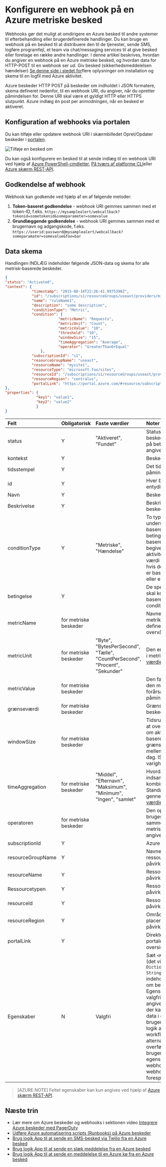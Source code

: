 <properties
    pageTitle="Konfigurere webhooks på Azure metriske beskeder | Microsoft Azure"
    description="Omdirigere Azure beskeder til andre ikke-Azure-systemer."
    authors="kamathashwin"
    manager="carolz"
    editor=""
    services="monitoring-and-diagnostics"
    documentationCenter="monitoring-and-diagnostics"/>

<tags
    ms.service="monitoring-and-diagnostics"
    ms.workload="na"
    ms.tgt_pltfrm="na"
    ms.devlang="na"
    ms.topic="article"
    ms.date="09/15/2016"
    ms.author="ashwink"/>

# <a name="configure-a-webhook-on-an-azure-metric-alert"></a>Konfigurere en webhook på en Azure metriske besked

Webhooks gør det muligt at omdirigere en Azure besked til andre systemer til efterbehandling eller brugerdefinerede handlinger. Du kan bruge en webhook på en besked til at distribuere den til de tjenester, sende SMS, logføre programfejl, et team via chat/messaging services til at give besked eller foretage en række andre handlinger. I denne artikel beskrives, hvordan du angiver en webhook på en Azure metriske besked, og hvordan data for HTTP-POST til en webhook ser ud. Giv besked (sikkerhedsmeddelelsen hændelser) [Se denne side i stedet for](./insights-auditlog-to-webhook-email.md)flere oplysninger om installation og skema til en logfil med Azure aktivitet.

Azure beskeder HTTP POST på beskeder om indholdet i JSON formatere, skema defineret nedenfor, til en webhook URI, du angiver, når du opretter påmindelsen for. Denne URI skal være et gyldigt HTTP eller HTTPS slutpunkt. Azure indlæg én post per anmodningen, når en besked er aktiveret.

## <a name="configuring-webhooks-via-the-portal"></a>Konfiguration af webhooks via portalen

Du kan tilføje eller opdatere webhook URI i skærmbilledet Opret/Opdater beskeder i [portalen](https://portal.azure.com/).

![Tilføje en besked om](./media/insights-webhooks-alerts/Alertwebhook.png)

Du kan også konfigurere en besked til at sende indlæg til en webhook URI ved hjælp af [Azure PowerShell-cmdletter](./insights-powershell-samples.md#create-alert-rules), [På tværs af platforme CLI](./insights-cli-samples.md#work-with-alerts)eller [Azure skærm REST-API](https://msdn.microsoft.com/library/azure/dn933805.aspx).

## <a name="authenticating-the-webhook"></a>Godkendelse af webhook

Webhook kan godkende ved hjælp af en af følgende metoder:

1. **Token-baseret godkendelse** - webhook URI gemmes sammen med et token-ID, f.eks. `https://mysamplealert/webcallback?tokenid=sometokenid&someparameter=somevalue`
2.  **Grundlæggende godkendelse** - webhook URI gemmes sammen med et brugernavn og adgangskode, f.eks. `https://userid:password@mysamplealert/webcallback?someparamater=somevalue&foo=bar`

## <a name="payload-schema"></a>Data skema

Handlingen INDLÆG indeholder følgende JSON-data og skema for alle metrisk-baserede beskeder.

```JSON
{
"status": "Activated",
"context": {
            "timestamp": "2015-08-14T22:26:41.9975398Z",
            "id": "/subscriptions/s1/resourceGroups/useast/providers/microsoft.insights/alertrules/ruleName1",
            "name": "ruleName1",
            "description": "some description",
            "conditionType": "Metric",
            "condition": {
                        "metricName": "Requests",
                        "metricUnit": "Count",
                        "metricValue": "10",
                        "threshold": "10",
                        "windowSize": "15",
                        "timeAggregation": "Average",
                        "operator": "GreaterThanOrEqual"
                },
            "subscriptionId": "s1",
            "resourceGroupName": "useast",                                
            "resourceName": "mysite1",
            "resourceType": "microsoft.foo/sites",
            "resourceId": "/subscriptions/s1/resourceGroups/useast/providers/microsoft.foo/sites/mysite1",
            "resourceRegion": "centralus",
            "portalLink": "https://portal.azure.com/#resource/subscriptions/s1/resourceGroups/useast/providers/microsoft.foo/sites/mysite1"
},
"properties": {
              "key1": "value1",
              "key2": "value2"
              }
}
```


| Felt | Obligatorisk | Faste værdier | Noter |
| :-------------| :-------------   | :-------------   | :-------------   |
|status|Y|"Aktiveret", "Fundet"|Status for den vigtige besked, der er baseret på betingelserne, du har angivet.|
|kontekst| Y | | Beskeder om kontekst.|
|tidsstempel| Y | | Det tidspunkt, hvor påmindelsen blev udløst.|
|id | Y | | Hver besked regel har et entydigt id.|
|Navn               |Y                  |                   | Beskeder om navnet.|
|Beskrivelse        |Y                  |                           |Beskrivelse af beskeden.|
|conditionType      |Y                  |"Metriske", "Hændelse"          |To typer af beskeder understøttes. Én, der er baseret på en metriske betingelse og den anden baseret på en begivenhed i loggen aktivitet. Bruge denne værdi til at kontrollere, hvis den vigtige besked er baseret på metrisk eller en begivenhed.|
|betingelse          |Y                  |                           | De specifikke felter der skal kontrolleres for baseret på conditionType.|
|metricName         |for metriske beskeder  |                           |Navnet på den metrikværdi, der definerer hvad reglen overvåger.|
|metricUnit         |for metriske beskeder  |"Byte", "BytesPerSecond", "Tælle", "CountPerSecond", "Procent", "Sekunder"|     Den enhed, der er tilladt i metrikværdien. [Tilladte værdier er angivet her](https://msdn.microsoft.com/library/microsoft.azure.insights.models.unit.aspx).|
|metricValue        |for metriske beskeder  |                           |Den faktiske værdi af den metrikværdi, der forårsagede påmindelsen.|
|grænseværdi          |for metriske beskeder  |                           |Grænseværdi, hvormed beskeden er aktiveret.|
|windowSize         |for metriske beskeder  |                           |Tidsrum, der bruges til at overvåge beskeder om aktivitet, der er baseret på grænseværdi. Skal være mellem 5 minutter og 1 dag. ISO 8601 varighed-format.|
|timeAggregation    |for metriske beskeder  |"Middel", "Efternavn", "Maksimum", "Minimum", "Ingen", "samlet" | Hvordan de data, der indsamles skal kombineres med tiden. Standardværdien er gennemsnit. [Tilladte værdier er angivet her](https://msdn.microsoft.com/library/microsoft.azure.insights.models.aggregationtype.aspx).|
|operatoren           |for metriske beskeder  |                           |Den operator, der bruges til at sammenligne de aktuelle metriske data til at angive grænseværdi.|
|subscriptionId     |Y                  |                           |Azure abonnement-ID.|
|resourceGroupName  |Y                  |                           |Navnet på ressourcegruppen for påvirkede ressourcen.|
|resourceName       |Y                  |                           |Ressourcenavnet på den påvirkede ressource.|
|Ressourcetypen       |Y                  |                           |Ressourcetype på den påvirkede ressource.|
|resourceId         |Y                  |                           |Ressource-ID på den påvirkede ressource.|
|resourceRegion     |Y                  |                           |Område eller placeringen af den påvirkede ressource.|
|portalLink         |Y                  |                           |Direkte link til siden portalen ressource oversigt.|
|Egenskaber         |N                  |Valgfri                   |Sæt `<Key, Value>` par (det vil sige `Dictionary<String, String>`), som indeholder oplysninger om begivenheden. Egenskaber for felt er valgfrit. Brugerne kan angive tasten/værdier, der kan overføres via data i en brugerdefineret brugergrænseflade eller logik app-baserede workflow. Den alternative måde at overføre brugerdefinerede egenskaber tilbage til webhook er via webhook uri selve (som forespørgselsparametre)|


>[AZURE.NOTE] Feltet egenskaber kan kun angives ved hjælp af [Azure skærm REST-API](https://msdn.microsoft.com/library/azure/dn933805.aspx).

## <a name="next-steps"></a>Næste trin

- Lær mere om Azure beskeder og webhooks i sektionen video [Integrere Azure beskeder med PagerDuty](http://go.microsoft.com/fwlink/?LinkId=627080)
- [Udføre Azure automatisering scripts (Runbooks) på Azure beskeder](http://go.microsoft.com/fwlink/?LinkId=627081)
- [Brug logik App til at sende en SMS-besked via Twilio fra en Azure besked](https://github.com/Azure/azure-quickstart-templates/tree/master/201-alert-to-text-message-with-logic-app)
- [Brug logik App til at sende en slæk meddelelse fra en Azure besked](https://github.com/Azure/azure-quickstart-templates/tree/master/201-alert-to-slack-with-logic-app)
- [Brug logik App til at sende en meddelelse til en Azure kø fra en Azure besked](https://github.com/Azure/azure-quickstart-templates/tree/master/201-alert-to-queue-with-logic-app)

